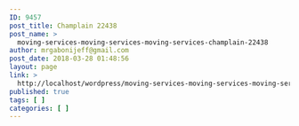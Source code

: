 ```yaml
---
ID: 9457
post_title: Champlain 22438
post_name: >
  moving-services-moving-services-moving-services-champlain-22438
author: mrgabonijeff@gmail.com
post_date: 2018-03-28 01:48:56
layout: page
link: >
  http://localhost/wordpress/moving-services-moving-services-moving-services-champlain-22438/
published: true
tags: [ ]
categories: [ ]
---
```

